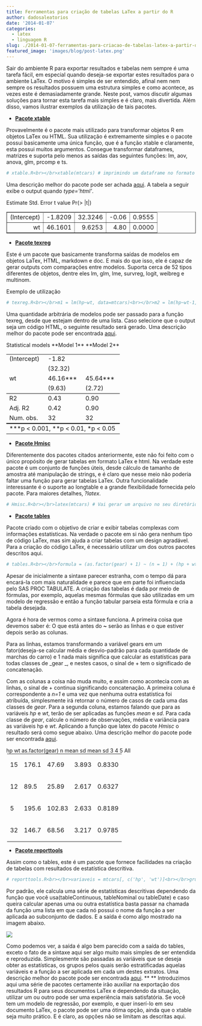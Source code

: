 ```yaml
---
title: Ferramentas para criação de tabelas LaTex a partir do R
author: dadosaleatorios
date: '2014-01-07'
categories:
  - latex
  - linguagem R
slug: ./2014-01-07-ferramentas-para-criacao-de-tabelas-latex-a-partir-do-r
featured_image: 'images/blog/post-latex.png'
---
```


Sair do ambiente R para exportar resultados e tabelas nem sempre é uma tarefa fácil, em especial quando deseja-se exportar estes resultados para o ambiente LaTex. O motivo é simples de ser entendido, afinal nem nem sempre os resultados possuem uma estrutura simples e como acontece, as vezes este é demasiadamente grande. Neste post, vamos discutir algumas soluções para tornar esta tarefa mais simples e é claro, mais divertida. Além disso, vamos ilustrar exemplos da utilização de tais pacotes.

  * [**Pacote xtable**](http://cran.r-project.org/web/packages/xtable/index.html)

Provavelmente é o pacote mais utilizado para transformar objetos R em objetos LaTex ou HTML. Sua utilização é extremamente simples e o pacote possui basicamente uma única função, que é a função xtable e claramente, esta possui muitos argumentos. Consegue transformar dataframes, matrizes e suporta pelo menos as saídas das seguintes funções: lm, aov, anova, glm, prcomp e ts.

```r
# xtable.R<br></br>xtable(mtcars) # imprimindo um dataframe no formato LaTex<br></br>ajuste = lm(hp~wt, data=mtcars)<br></br>ajuste_latex = xtable(ajuste)<br></br>print(ajuste_latex, type='latex')<br></br>
```

Uma descrição melhor do pacote pode ser achada [aqui](http://cran.r-project.org/web/packages/xtable/vignettes/xtableGallery.pdf). A tabela a seguir exibe o output quando _type='html'_.

<table border="1" ><tbody ><tr > Estimate  Std. Error  t value  Pr(&gt |t|)   </tr><tr >
<td align="right" >(Intercept)
</td>
<td align="right" >-1.8209
</td>
<td align="right" >32.3246
</td>
<td align="right" >-0.06
</td>
<td align="right" >0.9555
</td> </tr><tr >
<td align="right" >wt
</td>
<td align="right" >46.1601
</td>
<td align="right" >9.6253
</td>
<td align="right" >4.80
</td>
<td align="right" >0.0000
</td> </tr></tbody></table>

  * [**Pacote texreg**](http://cran.r-project.org/web/packages/texreg/index.html)

Este é um pacote que basicamente transforma saídas de modelos em objetos LaTex, HTML, markdown e doc. E mais do que isso, ele é capaz de gerar outputs com comparações entre modelos. Suporta cerca de 52 tipos diferentes de objetos, dentre eles lm, glm, lme, survreg, logit, weibreg e multinom.

Exemplo de utilização

```r
# texreg.R<br></br>m1 = lm(hp~wt, data=mtcars)<br></br>m2 = lm(hp~wt-1, data=mtcars) # Sem intercepto<br></br>texreg(list(m1, m2))<br></br>
```

Uma quantidade arbitrária de modelos pode ser passado para a função texreg, desde que estejam dentro de uma lista. Caso selecione que o output seja um código HTML, o seguinte resultado será gerado. Uma descrição melhor do pacote pode ser encontrada [aqui](http://cran.r-project.org/web/packages/texreg/vignettes/v55i08.pdf).

<table align="center" cellspacing="0" style="border:none;" >  Statistical models  <tbody ><tr >        **Model 1**    **Model 2**  </tr><tr >
<td style="border:none;padding-right:12px;" >(Intercept)
</td>
<td style="border:none;padding-right:12px;" >-1.82
</td>
<td style="border:none;padding-right:12px;" >
</td>  </tr><tr >
<td style="border:none;padding-right:12px;" >
</td>
<td style="border:none;padding-right:12px;" >(32.32)
</td>
<td style="border:none;padding-right:12px;" >
</td>  </tr><tr >
<td style="border:none;padding-right:12px;" >wt
</td>
<td style="border:none;padding-right:12px;" >46.16***
</td>
<td style="border:none;padding-right:12px;" >45.64***
</td>  </tr><tr >
<td style="border:none;padding-right:12px;" >
</td>
<td style="border:none;padding-right:12px;" >(9.63)
</td>
<td style="border:none;padding-right:12px;" >(2.72)
</td>  </tr><tr >
<td style="border-top:1px solid black;" >R2
</td>
<td style="border-top:1px solid black;" >0.43
</td>
<td style="border-top:1px solid black;" >0.90
</td>  </tr><tr >
<td style="border:none;padding-right:12px;" >Adj. R2
</td>
<td style="border:none;padding-right:12px;" >0.42
</td>
<td style="border:none;padding-right:12px;" >0.90
</td>  </tr><tr >
<td style="border-bottom:2px solid black;" >Num. obs.
</td>
<td style="border-bottom:2px solid black;" >32
</td>
<td style="border-bottom:2px solid black;" >32
</td>  </tr><tr >
<td colspan="3" style="border:none;padding-right:12px;" >***p < 0.001, **p < 0.01, *p < 0.05
</td>  </tr></tbody></table>

  * [**Pacote Hmisc**](http://cran.r-project.org/web/packages/Hmisc/index.html)

Diferentemente dos pacotes citados anteriormente, este não foi feito com o único propósito de gerar tabelas em formato LaTex e html. Na verdade este pacote é um conjunto de funções úteis, desde cálculo de tamanho de amostra até manipulação de strings, e é claro que nesse meio não poderia faltar uma função para gerar tabelas LaTex. Outra funcionalidade interessante é o suporte ao longtable e a grande flexibilidade fornecida pelo pacote. Para maiores detalhes, _?latex_.

```r
# Hmisc.R<br></br>latex(mtcars) # Vai gerar um arquivo no seu diretório de trabalho.<br></br>latexTabular(mtcars) # Imprime a tabela.<br></br>
```

  * **[Pacote tables](http://cran.r-project.org/web/packages/tables/)**

Pacote criado com o objetivo de criar e exibir tabelas complexas com informações estatísticas. Na verdade o pacote em si não gera nenhum tipo de código LaTex, mas sim ajuda a criar tabelas com um design agradável. Para a criação do código LaTex, é necessário utilizar um dos outros pacotes descritos aqui.

```r
# tables.R<br></br>formula = (as.factor(gear) + 1) ~ (n = 1) + (hp + wt) * (mean + sd)<br></br>tabular(formula, data = mtcars)<br></br>
```

Apesar de inicialmente a sintaxe parecer estranha, com o tempo dá para encará-la com mais naturalidade e parece que em parte foi influenciada pelo SAS PROC TABULATE. A criação das tabelas é dada por meio de fórmulas, por exemplo, aquelas mesmas fórmulas que são utilizadas em um modelo de regressão e então a função tabular parseia esta fórmula e cria a tabela desejada.

Agora é hora de vermos como a sintaxe funciona. A primeira coisa que devemos saber é: O que está antes do **~** serão as linhas e o que estiver depois  serão as colunas.

Para as linhas, estamos transformando a variável gears em um fator(deseja-se calcular média e desvio-padrão para cada quantidade de marchas do carro) e 1 nada mais significa que calcular as estatísticas para todas classes de _gear _, e nestes casos, o sinal de + tem o significado de concatenação.

Com as colunas a coisa não muda muito, e assim como acontecia com as linhas,  o sinal de + continua significando concatenação. A primeira coluna é correspondente a _n=1_ e uma vez que nenhuma outra estatística foi atribuída, simplesmente irá retornar o número de casos de cada uma das  classes de _gear_. Para a segunda coluna, estamos falando que para as variáveis _hp_ e _wt_, terão de ser aplicadas as funções _mean_ e _sd_. Para cada classe de _gear_, calcule o número de observações, média e variância para as variáveis hp e _wt_. Aplicando a função que latex do pacote _Hmisc_ o resultado será como segue abaixo. Uma descrição melhor do pacote pode ser encontrada [aqui](http://cran.r-project.org/web/packages/tables/vignettes/tables.pdf).

<table rules="groups" style="margin:0 auto;width:500px;" ><tr class="center" >      hp  wt</tr><tr class="center" >  as.factor(gear)  n  mean  sd  mean  sd</tr><tbody ><tr class="center" >  3
<td >

15

</td>
<td >

176.1

</td>
<td >

47.69

</td>
<td >

3.893

</td>
<td >

0.8330

</td></tr><tr class="center" >  4
<td >

12

</td>
<td >

89.5

</td>
<td >

25.89

</td>
<td >

2.617

</td>
<td >

0.6327

</td></tr><tr class="center" >  5
<td >

5

</td>
<td >

195.6

</td>
<td >

102.83

</td>
<td >

2.633

</td>
<td >

0.8189

</td></tr><tr class="center" >  All
<td >

32

</td>
<td >

146.7

</td>
<td >

68.56

</td>
<td >

3.217

</td>
<td >

0.9785

</td></tr></tbody></table>

  * [**Pacote reporttools**](http://cran.r-project.org/web/packages/reports/index.html)

Assim como o tables, este é um pacote que fornece facilidades na criação de tabelas com resultados de estatística descritiva.

```r
# reporttools.R<br></br>variaveis = mtcars[, c('hp', 'wt')]<br></br>grupos = factor(mtcars$gear)<br></br>tableContinuous(vars=variaveis, group=grupos, pval=none )<br></br>
```

Por padrão, ele calcula uma série de estatísticas descritivas dependendo da função que você usa(tableContinuous, tableNominal ou tableDate) e caso queira calcular apenas uma ou outra estatística basta passar na chamada da função uma lista em que cada nó possui o nome da função a ser aplicada ao subconjunto de dados. E a saída é como algo mostrado na imagem abaixo.

![](https://dadosaleatorios.files.wordpress.com/2014/01/cb497-reporttools.jpeg)

Como podemos ver, a saída é algo bem parecido com a saída do tables, exceto o fato de a sintaxe aqui ser algo muito mais simples de ser entendida e reproduzida. Simplesmente são passadas as variáveis que se deseja obter as estatísticas, os grupos pelos quais serão estratificadas aquelas variáveis e a função a ser aplicada em cada um destes extratos. Uma descrição melhor do pacote pode ser encontrada [aqui](http://cran.r-project.org/web/packages/reporttools/vignettes/reporttools.pdf).
**
**
Introduzimos aqui uma série de pacotes certamente irão auxiliar na exportação dos resultados R para seus documentos LaTex e dependendo da situação, utilizar um ou outro pode ser uma experiência mais satisfatória. Se você tem um modelo de regressão, por exemplo, e quer inserí-lo em seu documento LaTex, o pacote pode ser uma ótima opção, ainda que o xtable seja muito prático. E é claro, as opções não se limitam as descritas aqui.
